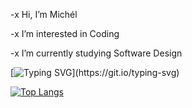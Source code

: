 -x  Hi, I’m Michél

-x  I’m interested in Coding

-x  I’m currently studying Software Design

[![Typing SVG](https://readme-typing-svg.herokuapp.com?font=Fira+Code&pause=1000&color=C4D7FF&width=435&lines=Hello+Friend;Welcome+to+my+Github!)](https://git.io/typing-svg)

[![Top Langs](https://github-readme-stats.vercel.app/api/top-langs/?username=KY-Y0&layout=compact&theme=github_dark_dimmed)](https://github.com/anuraghazra/github-readme-stats)


